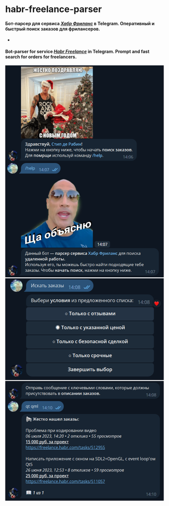 # habr-freelance-parser
#### Бот-парсер для сервиса *[Хабр Фриланс](https://freelance.habr.com)* в Telegram. Оперативный и быстрый поиск заказов для фрилансеров. ####
-
#### Bot-parser for service *[Habr Freelance](https://freelance.habr.com)* in Telegram. Prompt and fast search for orders for freelancers. ####
![Команды / commands](screenshots/screenshot_1.png)
![Условия / conditions](screenshots/screenshot_2.png)
![Запрос и результат / Request and result](screenshots/screenshot_3.png)
